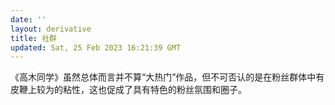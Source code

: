 ```yaml
---
date: ''
layout: derivative
title: 社群
updated: Sat, 25 Feb 2023 16:21:39 GMT
---
```

《高木同学》虽然总体而言并不算“大热门”作品，但不可否认的是在粉丝群体中有皮鞭上较为的粘性，这也促成了具有特色的粉丝氛围和圈子。